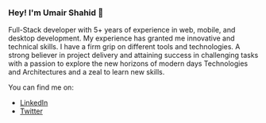 ### Hey! I'm Umair Shahid  👋

Full-Stack developer with 5+ years of experience in web, mobile, and desktop development. My experience has granted me innovative and technical skills. I have a firm grip on different tools and technologies. A strong believer in project delivery and attaining success in challenging tasks with a passion to explore the new horizons of modern days Technologies and Architectures and a zeal to learn new skills.


You can find me on: 
* [LinkedIn](https://www.linkedin.com/in/umairshahid436/)
* [Twitter](https://twitter.com/umairshahid436)
